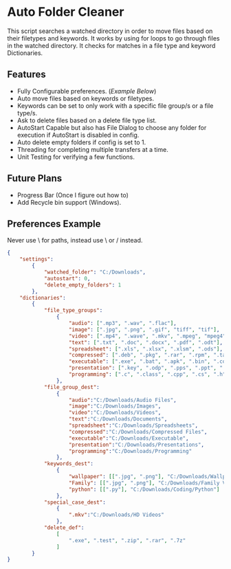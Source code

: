 # Auto Folder Cleaner

This script searches a watched directory in order to move files based on their filetypes and keywords.
It works by using for loops to go through files in the watched directory.
It checks for matches in a file type and keyword Dictionaries.

## Features

* Fully Configurable preferences. (_Example Below_)
* Auto move files based on keywords or filetypes.
* Keywords can be set to only work with a specific file group/s or a file type/s.
* Ask to delete files based on a delete file type list.
* AutoStart Capable but also has File Dialog to choose any folder for execution if AutoStart is disabled in config.
* Auto delete empty folders if config is set to 1.
* Threading for completing multiple transfers at a time.
* Unit Testing for verifying a few functions.

## Future Plans

* Progress Bar (Once I figure out how to)
* Add Recycle bin support (Windows).

## Preferences Example

Never use \ for paths, instead use \\ or / instead.

```json
{
    "settings":
        {
            "watched_folder": "C:/Downloads",
            "autostart": 0,
            "delete_empty_folders": 1
        },
    "dictionaries":
        {
            "file_type_groups":
                {
                    "audio": [".mp3", ".wav", ".flac"],
                    "image": [".jpg", ".png", ".gif", "tiff", "tif"],
                    "video": [".mp4", ".wave", ".mkv", ".mpeg", "mpeg4", ".avi", ".mpeg4", ".avi", ".wmv"],
                    "text": [".txt", ".doc", ".docx", ".pdf", ".odt"],
                    "spreadsheet": [".xls", ".xlsx", ".xlsm", ".ods"],
                    "compressed": [".deb", ".pkg", ".rar", ".rpm", ".tar", ".gz", ".z", ".zip"],
                    "executable": [".exe", ".bat", ".apk", ".bin", ".com", ".jar", ".msi", ".wsf"],
                    "presentation": [".key", ".odp", ".pps", ".ppt", ".pptx"],
                    "programming": [".c", ".class", ".cpp", ".cs", ".h", ".java", ".php", ".py", ".sh", ".swift", ".vb"]
                },
            "file_group_dest":
                {
                    "audio":"C:/Downloads/Audio Files",
                    "image":"C:/Downloads/Images",
                    "video":"C:/Downloads/Videos",
                    "text":"C:/Downloads/Documents",
                    "spreadsheet":"C:/Downloads/Spreadsheets",
                    "compressed":"C:/Downloads/Compressed Files",
                    "executable":"C:/Downloads/Executable",
                    "presentation":"C:/Downloads/Presentations",
                    "programming":"C:/Downloads/Programming"
                },
            "keywords_dest":
                {
                    "wallpaper": [[".jpg", ".png"], "C:/Downloads/Wallpapers"],
                    "Family": [[".jpg", ".png"], "C:/Downloads/Family Videos"],
                    "python": [[".py"], "C:/Downloads/Coding/Python"]
                },
            "special_case_dest":
                {
                    ".mkv":"C:/Downloads/HD Videos"
                },
            "delete_def":
                [
                    ".exe", ".test", ".zip", ".rar", ".7z"
                ]
        }
}
```
